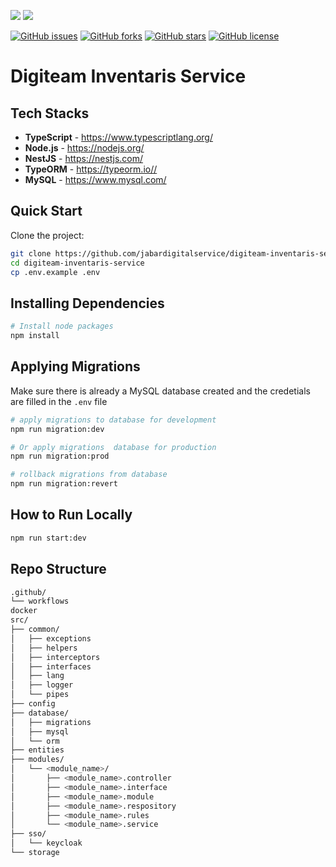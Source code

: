 <a href="https://codeclimate.com/github/jabardigitalservice/digiteam-inventaris-service/test_coverage"><img src="https://api.codeclimate.com/v1/badges/dfdc2d35b631492a851b/test_coverage" /></a>
<a href="https://codeclimate.com/github/jabardigitalservice/digiteam-inventaris-service/maintainability"><img src="https://api.codeclimate.com/v1/badges/dfdc2d35b631492a851b/maintainability" /></a>

[![GitHub issues](https://img.shields.io/github/issues/jabardigitalservice/digiteam-inventaris-service)](https://github.com/jabardigitalservice/digiteam-inventaris-service/issues)
[![GitHub forks](https://img.shields.io/github/forks/jabardigitalservice/digiteam-inventaris-service)](https://github.com/jabardigitalservice/digiteam-inventaris-service/network)
[![GitHub stars](https://img.shields.io/github/stars/jabardigitalservice/digiteam-inventaris-service)](https://github.com/jabardigitalservice/digiteam-inventaris-service/stargazers)
[![GitHub license](https://img.shields.io/github/license/jabardigitalservice/digiteam-inventaris-service)](https://github.com/jabardigitalservice/digiteam-inventaris-service/blob/development/LICENSE)

# Digiteam Inventaris Service

## Tech Stacks

- **TypeScript** - <https://www.typescriptlang.org/>
- **Node.js** - <https://nodejs.org/>
- **NestJS** - <https://nestjs.com/>
- **TypeORM** - <https://typeorm.io//>
- **MySQL** - <https://www.mysql.com/>

## Quick Start

Clone the project:

```bash
git clone https://github.com/jabardigitalservice/digiteam-inventaris-service
cd digiteam-inventaris-service
cp .env.example .env
```

## Installing Dependencies

```bash
# Install node packages
npm install
```

## Applying Migrations

Make sure there is already a MySQL database created and the credetials are filled in the `.env` file

```bash
# apply migrations to database for development
npm run migration:dev

# Or apply migrations  database for production
npm run migration:prod

# rollback migrations from database
npm run migration:revert
```

## How to Run Locally

```bash
npm run start:dev
```

## Repo Structure

```bash
.github/
└── workflows
docker
src/
├── common/
│   ├── exceptions
│   ├── helpers
│   ├── interceptors
│   ├── interfaces
│   ├── lang
│   ├── logger
│   └── pipes
├── config
├── database/
│   ├── migrations
│   ├── mysql
│   └── orm
├── entities
├── modules/
│   └── <module_name>/
│       ├── <module_name>.controller
│       ├── <module_name>.interface
│       ├── <module_name>.module
│       ├── <module_name>.respository
│       ├── <module_name>.rules
│       └── <module_name>.service  
├── sso/
│   └── keycloak
└── storage
```
